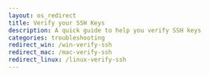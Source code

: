 ```yaml
---
layout: os_redirect
title: Verify your SSH Keys
description: A quick guide to help you verify SSH keys
categories: troubleshooting
redirect_win: /win-verify-ssh
redirect_mac: /mac-verify-ssh
redirect_linux: /linux-verify-ssh
---
```

